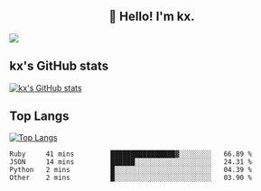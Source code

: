 <h2 align="center">👋 Hello! I'm kx.</h2>

<img align="center" src="https://github.com/kxshu/kxshu/actions/workflows/blank.yml/badge.svg" />

<!--
**kxshu/kxshu** is a ✨ _special_ ✨ repository because its `README.md` (this file) appears on your GitHub profile.

Here are some ideas to get you started:

- 🔭 I’m currently working on ...
- 🌱 I’m currently learning ...
- 👯 I’m looking to collaborate on ...
- 🤔 I’m looking for help with ...
- 💬 Ask me about ...
- 📫 How to reach me: ...
- 😄 Pronouns: ...
- ⚡ Fun fact: ...
-->


## kx's GitHub stats

[![kx's GitHub stats](https://github-readme-stats.vercel.app/api?username=kxshu&show_icons=true)](https://github.com/kxshu/kxshu)

## Top Langs

[![Top Langs](https://github-readme-stats.vercel.app/api/top-langs/?username=kxshu&layout=compact)](https://github.com/kxshu/kxshu)




<!--START_SECTION:waka-->

```text
Ruby     41 mins         ████████████████▓░░░░░░░░   66.89 %
JSON     14 mins         ██████░░░░░░░░░░░░░░░░░░░   24.31 %
Python   2 mins          █░░░░░░░░░░░░░░░░░░░░░░░░   04.39 %
Other    2 mins          █░░░░░░░░░░░░░░░░░░░░░░░░   03.90 %
```

<!--END_SECTION:waka-->
